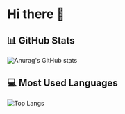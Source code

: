 # Hi there 👋

## 📊 GitHub Stats
![Anurag's GitHub stats](https://github-readme-stats.vercel.app/api?username=your-github-username&show_icons=true&theme=radical)

## 💻 Most Used Languages
![Top Langs](https://github-readme-stats.vercel.app/api/top-langs/?username=your-github-username&layout=compact&theme=radical)
